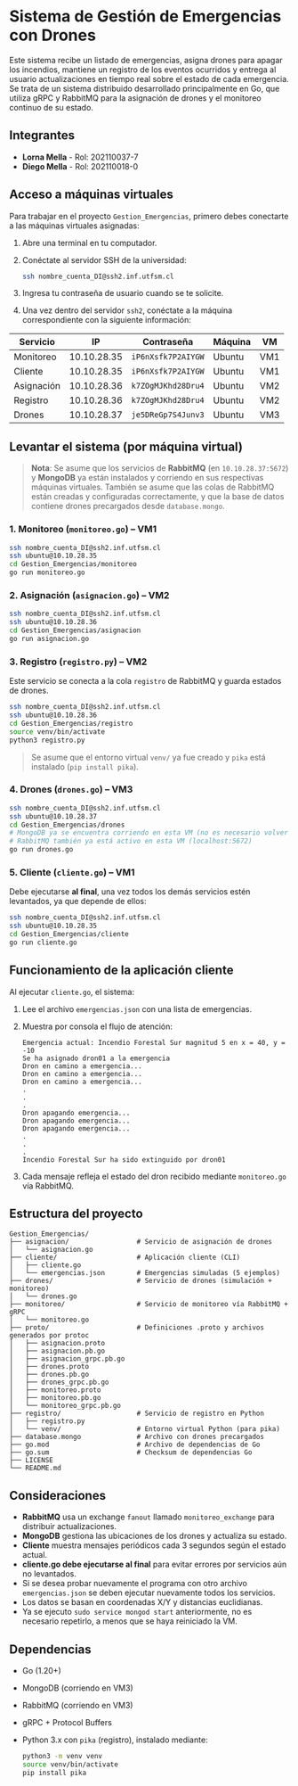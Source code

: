 # Sistema de Gestión de Emergencias con Drones

Este sistema recibe un listado de emergencias, asigna drones para apagar los incendios, mantiene un registro de los eventos ocurridos y entrega al usuario actualizaciones en tiempo real sobre el estado de cada emergencia. Se trata de un sistema distribuido desarrollado principalmente en Go, que utiliza gRPC y RabbitMQ para la asignación de drones y el monitoreo continuo de su estado.


## Integrantes

* **Lorna Mella** - Rol: 202110037-7
* **Diego Mella** - Rol: 202110018-0


## Acceso a máquinas virtuales

Para trabajar en el proyecto `Gestion_Emergencias`, primero debes conectarte a las máquinas virtuales asignadas:

1. Abre una terminal en tu computador.
2. Conéctate al servidor SSH de la universidad:

   ```bash
   ssh nombre_cuenta_DI@ssh2.inf.utfsm.cl
   ```
3. Ingresa tu contraseña de usuario cuando se te solicite.
4. Una vez dentro del servidor `ssh2`, conéctate a la máquina correspondiente con la siguiente información:

| Servicio   | IP          | Contraseña         | Máquina | VM  |
| ---------- | ----------- | ------------------ | ------- | --- |
| Monitoreo  | 10.10.28.35 | `iP6nXsfk7P2AIYGW` | Ubuntu  | VM1 |
| Cliente    | 10.10.28.35 | `iP6nXsfk7P2AIYGW` | Ubuntu  | VM1 |
| Asignación | 10.10.28.36 | `k7ZOgMJKhd28Dru4` | Ubuntu  | VM2 |
| Registro   | 10.10.28.36 | `k7ZOgMJKhd28Dru4` | Ubuntu  | VM2 |
| Drones     | 10.10.28.37 | `je5DReGp7S4Junv3` | Ubuntu  | VM3 |


## Levantar el sistema (por máquina virtual)

> **Nota**: Se asume que los servicios de **RabbitMQ** (en `10.10.28.37:5672`) y **MongoDB** ya están instalados y corriendo en sus respectivas máquinas virtuales. También se asume que las colas de RabbitMQ están creadas y configuradas correctamente, y que la base de datos contiene drones precargados desde `database.mongo`.

### 1. Monitoreo (`monitoreo.go`) – VM1

```bash
ssh nombre_cuenta_DI@ssh2.inf.utfsm.cl
ssh ubuntu@10.10.28.35
cd Gestion_Emergencias/monitoreo
go run monitoreo.go
````

### 2. Asignación (`asignacion.go`) – VM2

```bash
ssh nombre_cuenta_DI@ssh2.inf.utfsm.cl
ssh ubuntu@10.10.28.36
cd Gestion_Emergencias/asignacion
go run asignacion.go
```

### 3. Registro (`registro.py`) – VM2

Este servicio se conecta a la cola `registro` de RabbitMQ y guarda estados de drones.

```bash
ssh nombre_cuenta_DI@ssh2.inf.utfsm.cl
ssh ubuntu@10.10.28.36
cd Gestion_Emergencias/registro
source venv/bin/activate
python3 registro.py
```

> Se asume que el entorno virtual `venv/` ya fue creado y `pika` está instalado (`pip install pika`).

### 4. Drones (`drones.go`) – VM3

```bash
ssh nombre_cuenta_DI@ssh2.inf.utfsm.cl
ssh ubuntu@10.10.28.37
cd Gestion_Emergencias/drones
# MongoDB ya se encuentra corriendo en esta VM (no es necesario volver a ejecutar sudo service mongod start)
# RabbitMQ también ya está activo en esta VM (localhost:5672)
go run drones.go
```

### 5. Cliente (`cliente.go`) – VM1

Debe ejecutarse **al final**, una vez todos los demás servicios estén levantados, ya que depende de ellos:

```bash
ssh nombre_cuenta_DI@ssh2.inf.utfsm.cl
ssh ubuntu@10.10.28.35
cd Gestion_Emergencias/cliente
go run cliente.go
```




## Funcionamiento de la aplicación cliente

Al ejecutar `cliente.go`, el sistema:

1. Lee el archivo `emergencias.json` con una lista de emergencias.
2. Muestra por consola el flujo de atención:

   ```
   Emergencia actual: Incendio Forestal Sur magnitud 5 en x = 40, y = -10
   Se ha asignado dron01 a la emergencia
   Dron en camino a emergencia...
   Dron en camino a emergencia...
   Dron en camino a emergencia...
   .
   .
   .
   Dron apagando emergencia...
   Dron apagando emergencia...
   Dron apagando emergencia...
   .
   .
   .
   Incendio Forestal Sur ha sido extinguido por dron01
   ```
3. Cada mensaje refleja el estado del dron recibido mediante `monitoreo.go` vía RabbitMQ.

## Estructura del proyecto

```
Gestion_Emergencias/
├── asignacion/                 # Servicio de asignación de drones
│   └── asignacion.go
├── cliente/                    # Aplicación cliente (CLI)
│   ├── cliente.go
│   └── emergencias.json        # Emergencias simuladas (5 ejemplos)
├── drones/                     # Servicio de drones (simulación + monitoreo)
│   └── drones.go
├── monitoreo/                  # Servicio de monitoreo vía RabbitMQ + gRPC
│   └── monitoreo.go
├── proto/                      # Definiciones .proto y archivos generados por protoc
│   ├── asignacion.proto
│   ├── asignacion.pb.go
│   ├── asignacion_grpc.pb.go
│   ├── drones.proto
│   ├── drones.pb.go
│   ├── drones_grpc.pb.go
│   ├── monitoreo.proto
│   ├── monitoreo.pb.go
│   └── monitoreo_grpc.pb.go
├── registro/                   # Servicio de registro en Python
│   ├── registro.py
│   └── venv/                   # Entorno virtual Python (para pika)
├── database.mongo              # Archivo con drones precargados
├── go.mod                      # Archivo de dependencias de Go
├── go.sum                      # Checksum de dependencias Go
├── LICENSE
└── README.md

```


## Consideraciones

* **RabbitMQ** usa un exchange `fanout` llamado `monitoreo_exchange` para distribuir actualizaciones.
* **MongoDB** gestiona las ubicaciones de los drones y actualiza su estado.
* **Cliente** muestra mensajes periódicos cada 3 segundos según el estado actual.
* **cliente.go debe ejecutarse al final** para evitar errores por servicios aún no levantados.
* Si se desea probar nuevamente el programa con otro archivo `emergencias.json` se deben ejecutar nuevamente todos los servicios.
* Los datos se basan en coordenadas X/Y y distancias euclidianas.
* Ya se ejecuto `sudo service mongod start` anteriormente, no es necesario repetirlo, a menos que se haya reiniciado la VM.


## Dependencias

* Go (1.20+)
* MongoDB (corriendo en VM3)
* RabbitMQ (corriendo en VM3)
* gRPC + Protocol Buffers
* Python 3.x con `pika` (registro), instalado mediante:

  ```bash
  python3 -m venv venv
  source venv/bin/activate
  pip install pika
  ```



